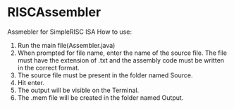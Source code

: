# RISCAssembler
 Assmebler for SimpleRISC ISA
How to use:
1. Run the main file(Assembler.java)
2. When prompted for file name, enter the name of the source file. The file must have the extension of .txt and the assembly code must be written in the correct format.
3. The source file must be present in the folder named Source.
4. Hit enter.
5. The output will be visible on the Terminal.
6. The .mem file will be created in the folder named Output.
